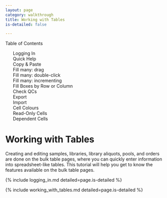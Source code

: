 ```yaml
---
layout: page
category: walkthrough
title: Working with Tables
is-detailed: false

---
```


<div id="toc">
Table of Contents
<ol>
   <li><a href="#logging_in">Logging In</a></li>
   <li><a href="#quick-help">Quick Help</a></li>
   <li><a href="#copy-paste">Copy & Paste</a></li>
   <li><a href="#fill-down-drag">Fill many: drag</a></li>
   <li><a href="#fill-down-click">Fill many: double-click</a></li>
   <li><a href="#fill-down-increment">Fill many: incrementing</a></li>
   <li><a href="#fill-by-row-column">Fill Boxes by Row or Column</a></li>
   <li><a href="#check-qcs">Check QCs</a></li>
   <li><a href="#export">Export</a></li>
   <li><a href="#import">Import</a></li>
   <li><a href="#cell-colours">Cell Colours</a></li>
   <li><a href="#read-only">Read-Only Cells</a></li>
   <li><a href="#dependent-cells">Dependent Cells</a></li>
</ol>
</div>

# Working with Tables

Creating and editing samples, libraries, library aliquots, pools, and orders are done on the bulk table pages, where you can quickly enter information into spreadsheet-like tables. This tutorial will help you get to know the features available on the bulk table pages.

{% include logging_in.md detailed=page.is-detailed %}

{% include working_with_tables.md detailed=page.is-detailed %}

